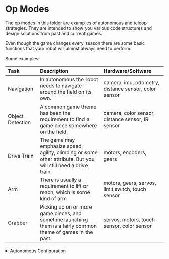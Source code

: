 # Op Modes

The op modes in this folder are examples of autonomous and teleop
strategies. They are intended to show you various code structures and
design solutions from past and current games.

Even though the game changes every season there are some basic functions
that your robot will almost always need to perform.

Some examples:

| Task             | Description                                                                                                     | Hardware/Software                                    |
|:-----------------|:----------------------------------------------------------------------------------------------------------------|:-----------------------------------------------------|
| Navigation       | In autonomous the robot needs to navigate around the field on its own.                                          | camera, imu, odometry, distance sensor, color sensor |
| Object Detection | A common game theme has been the requirement to find a game piece somewhere on the field.                       | camera, color sensor, distance sensor, IR sensor     |
| Drive Train      | The game may emphasize speed, agility, climbing or some other attribute. But you will still need a drive train. | motors, encoders, gears                              |
| Arm              | There is usually a requirement to lift or reach, which is some kind of arm.                                     | motors, gears, servos, limit switch, touch sensor    |
| Grabber          | Picking up on or more game pieces, and sometime launching them is a fairly common theme of games in the past.   | servos, motors, touch sensor, color sensor           |

<details><summary>Autonomous Configuration</summary>

# Autonomous Configuration

This class is designed to provide a way for teams to configure
autonomous op modes to perform tasks differently based on information
that is learned just before starting a match in competition.

## Some examples:

- Change your navigation path based on your alliance color.
- Select the starting location of you robot.
- Select whether your robot will deliver the duck.
- Select whether your robot will deliver freight to the shipping hub.
- Select the parking location at the end of autonomous.
- Define any delay before starting autonomous.

This *AutonomousConfiguration* class can be modified to meet the
requirements of your team and robot, and of course for next season's
game.

The "quick-and-dirty" way to manage these options is to create a bunch
of different autonomous op modes using "creative" names to identify
their capabilities. With the 5 configuration options in this sample
class you would need at least 48 different op modes depending on how you
define your options.

**2 big problems with that strategy**:

1. Can the driver reliably pick the correct opmode from the list on the
   phone in a dark gym with hundreds of cheering fans and extremely loud
   music blasting from the PA system?
2. When you make a change in your code can you be sure not to make a
   mistake when adding the change to all of the autonomous opmodes?

## Code

- AutonomousConfiguration.java - This is the configuration class. Add
  this to your team code folder and change it to meet your requirements.
- RHSAutonomousMenu.java - This is a sample op mode that uses
  AutonomousConfiguration. __Note:__ *There is a small bonus in this op
  mode, a state machine example!* This op mode has been tested
  successfully in the virtual robot available on
  [RoboNet](https://sites.google.com/view/edina-fte-club-site/code).

</details>

